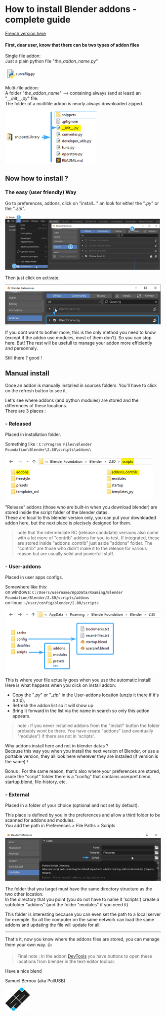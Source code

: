 # How to install Blender addons - complete guide

[French version here](https://github.com/Pullusb/How_to_install_Blender_addons/blob/master/blender_addon_install_FR.md)

#### First, dear user, know that there can be two types of addon files

Single file addon:  
Just a plain python file "*the_addon_name.py*"

![single file addon](/imgs/single_file_addon.png)

Multi-file addon:  
A folder "*the_addon_name*" --> containing always (and at least) an "*\_\_init\_\_.py*" file.  
The folder of a multifile addon is nearly always downloaded zipped.

![multi-file addon](/imgs/multi-file_addon.png)


## Now how to install ?

### The easy (user friendly) Way

Go to preferences, addons, click on "install..." an look for either the "*.py*" or the "*.zip*".

![basic install](/imgs/basic_install.png)

Then just click on activate.

![activate addon](/imgs/activate_addon.png)


If you dont want to bother more, this is the only method you need to know (except if the addon use modules, most of them don't). So you can stop here. But!
The rest will be usefull to manage your addon more efficiently and personnaly.


Still there ? good !

## Manual install

Once an addon is manually installed in sources folders. You'll have to click on the refresh button to see it.

Let's see where addons (and python modules) are stored and the differences of these locations.  
There are 3 places :

### - Released

Placed in installation folder.

Something like : `C:\Program Files\Blender Foundation\Blender\2.80\scripts\addons\`

![release](/imgs/release.png)

"Release" addons (those who are built-in when you download blender) are stored inside the script folder of the blender datas.  
These are local to this blender version only, you can put your downloaded addon here, but the next place is plecisely designed for them.

> note that the intermediate RC (release candidate) versions also come with a lot more of "contrib" addons for you to test. If integrated, these are stored inside "addons_contrib" just aside "addons" folder. The "contrib" are those who didn't make it to the release for various reason but are usually solid and powerfull stuff.


### - User-addons

Placed in user apps configs.

Somewhere like this:  
on windows: `C:/Users/username/AppData/Roaming/Blender Foundation/Blender/2.80/scripts/addons`  
on linux: `~/user/config/blender/2.80/scripts`

![user scripts and config](/imgs/user_scripts_and_config.png)

This is where your file actually goes when you use the automatic install!  
Here is what happens when you click on install addon:
- Copy the "*.py*" or "*.zip*" in the User-addons location (unzip it there if it's a zip),
- Refresh the addon list so it will show up
- Bring it forward in the list via the name in search so only this addon appears.

>note : If you never installed addons from the "install" button the folder probably wont be there. You have create "addons" (and eventually "modules") if there are not in 'scripts'.


Why addons install here and not in blender datas ?  
Because this way you when you install the next version of Blender, or use a portable version, they all look here wherever they are installed (if version is the same) !

Bonus : For the same reason, that's also where your preferences are stored, aside the "script" folder there is a "config" that contains userpref.blend, startup.blend, file-history, etc.


### - External

Placed in a folder of your choice (optional and not set by default).

This place is defined by you in the preferences and allow a third folder to be scanned for addons and modules.  
You add the path in Preferences > File Paths > Scripts

![external scripts](/imgs/external_scripts.png)

The folder that you target must have the same directory structure as the two other location.  
In the directory that you point (you do not have to name it 'scripts') create a subfolder "addons" (and the folder "modules" if you need it)

This folder is interesting because you can even set the path to a local server for exemple.
So all the computer on the same network can load the same addons and updating the file will update for all.

---

That's it, now you know where the addons files are stored, you can manage them your own way.  <span>&#128077;</span>

> Final note : In the addon [DevTools](https://github.com/Pullusb/devTools) you have buttons to open these locations from blender in the text-editor toolbar.
  
  
Have a nice blend


Samuel Bernou (aka PullUSB)

![logo SB](/imgs/logo_sb_80px.png)